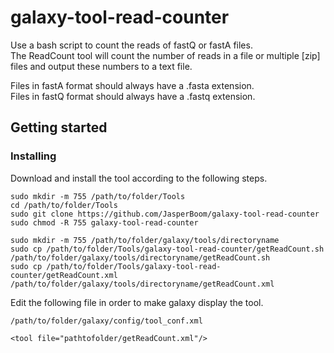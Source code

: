 # galaxy-tool-read-counter
Use a bash script to count the reads of fastQ or fastA files.  
The ReadCount tool will count the number of reads in a file or multiple [zip] files and output these numbers to a text file.

Files in fastA format should always have a .fasta extension.  
Files in fastQ format should always have a .fastq extension.

## Getting started

### Installing
Download and install the tool according to the following steps.
```
sudo mkdir -m 755 /path/to/folder/Tools
cd /path/to/folder/Tools
sudo git clone https://github.com/JasperBoom/galaxy-tool-read-counter
sudo chmod -R 755 galaxy-tool-read-counter
```
```
sudo mkdir -m 755 /path/to/folder/galaxy/tools/directoryname
sudo cp /path/to/folder/Tools/galaxy-tool-read-counter/getReadCount.sh /path/to/folder/galaxy/tools/directoryname/getReadCount.sh
sudo cp /path/to/folder/Tools/galaxy-tool-read-counter/getReadCount.xml /path/to/folder/galaxy/tools/directoryname/getReadCount.xml
```
Edit the following file in order to make galaxy display the tool.
```
/path/to/folder/galaxy/config/tool_conf.xml
```
```
<tool file="pathtofolder/getReadCount.xml"/>
```
